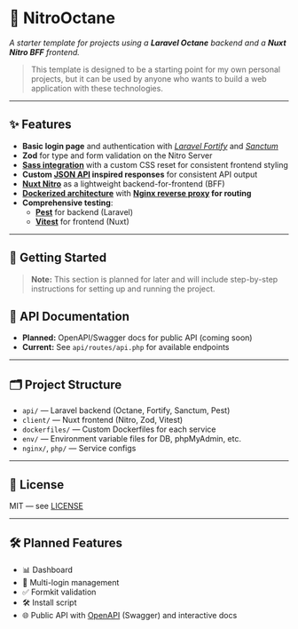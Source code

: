 # 🚀 **NitroOctane**

_A starter template for projects using a **Laravel Octane** backend and a **Nuxt Nitro BFF** frontend._

> This template is designed to be a starting point for my own personal projects, but it can be used by anyone who wants to build a web application with these technologies.

---

## ✨ Features

- **Basic login page** and authentication with [_Laravel Fortify_](https://laravel.com/docs/12.x/fortify) and [_Sanctum_](https://laravel.com/docs/12.x/sanctum)
- **Zod** for type and form validation on the Nitro Server
- **[Sass integration](https://sass-lang.com/)** with a custom CSS reset for consistent frontend styling
- **Custom [JSON API](https://jsonapi.org/) inspired responses** for consistent API output
- **[Nuxt Nitro](https://nitro.unjs.io/)** as a lightweight backend-for-frontend (BFF)
- **[Dockerized architecture](https://docs.docker.com/)** with **[Nginx reverse proxy](https://docs.nginx.com/nginx/admin-guide/web-server/reverse-proxy/) for routing**
- **Comprehensive testing**:
  - **[Pest](https://pestphp.com/docs/introduction)** for backend (Laravel)
  - **[Vitest](https://vitest.dev/guide/)** for frontend (Nuxt)

---

## 🚀 Getting Started

> **Note:** This section is planned for later and will include step-by-step instructions for setting up and running the project.

## 📖 API Documentation

- **Planned:** OpenAPI/Swagger docs for public API (coming soon)
- **Current:** See `api/routes/api.php` for available endpoints

---

## 🗂️ Project Structure

- `api/` — Laravel backend (Octane, Fortify, Sanctum, Pest)
- `client/` — Nuxt frontend (Nitro, Zod, Vitest)
- `dockerfiles/` — Custom Dockerfiles for each service
- `env/` — Environment variable files for DB, phpMyAdmin, etc.
- `nginx/`, `php/` — Service configs

---

## 📄 License

MIT — see [LICENSE](LICENSE)

---

## 🛠️ Planned Features

- 📊 Dashboard
- 👥 Multi-login management
- ✅ Formkit validation
- 🛠️ Install script
- 🌐 Public API with [OpenAPI](https://www.openapis.org/) (Swagger) and interactive docs
